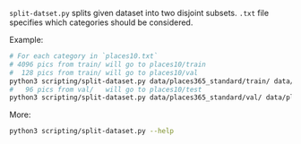 `split-datset.py` splits given dataset into two disjoint subsets. `.txt` file specifies which categories should be considered.

Example:
```bash
# For each category in `places10.txt`
# 4096 pics from train/ will go to places10/train
#  128 pics from train/ will go to places10/val
python3 scripting/split-dataset.py data/places365_standard/train/ data/places10/ scripting/places10.txt train 4096 --bname val --bsize 128
#   96 pics from val/   will go to places10/test
python3 scripting/split-dataset.py data/places365_standard/val/ data/places10/ scripting/places10.txt test 96
```



More:
```bash
python3 scripting/split-dataset.py --help
```


